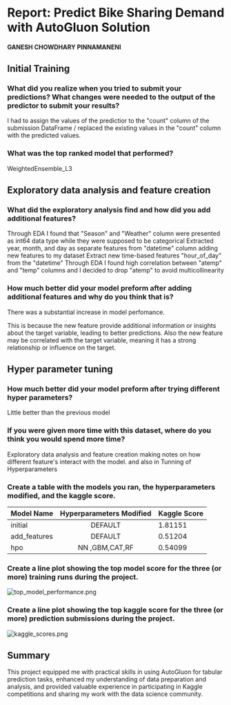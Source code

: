 # Report: Predict Bike Sharing Demand with AutoGluon Solution
#### GANESH CHOWDHARY PINNAMANENI

## Initial Training
### What did you realize when you tried to submit your predictions? What changes were needed to the output of the predictor to submit your results?
I had to assign the values of the predictior to the "count" column of the submission DataFrame / replaced the existing values in the "count" column with the predicted values.

### What was the top ranked model that performed?
WeightedEnsemble_L3
## Exploratory data analysis and feature creation
### What did the exploratory analysis find and how did you add additional features?
Through EDA I found that "Season" and "Weather" column were presented as int64 data type while they were supposed to be categorical
Extracted year, month, and day as separate features from "datetime" column adding new features to my dataset
Extract new time-based features "hour_of_day" from the "datetime"
Through EDA I found high correlation between "atemp" and "temp" columns and I decided to drop "atemp" to avoid multicollinearity

### How much better did your model preform after adding additional features and why do you think that is?
There was a substantial increase in model perfomance.

This is because the new feature provide additional information or insights about the target variable, leading to better predictions. Also the new feature may be correlated with the target variable, meaning it has a strong relationship or influence on the target.

## Hyper parameter tuning
### How much better did your model preform after trying different hyper parameters?
Little better than the previous model

### If you were given more time with this dataset, where do you think you would spend more time?
Exploratory data analysis and feature creation making notes on how different feature's interact with the model.
and also in Tunning of Hyperparameters
### Create a table with the models you ran, the hyperparameters modified, and the kaggle score.

| Model Name    | Hyperparameters Modified  | Kaggle Score |
| ------------- | :-----------------------: | ------------ |
| initial       | DEFAULT                   | 1.81151      |
| add_features  |   DEFAULT                 | 0.51204      |
| hpo           |  NN ,GBM,CAT,RF           | 0.54099      |

### Create a line plot showing the top model score for the three (or more) training runs during the project.
![top_model_performance.png](https://github.com/Ganesh2409/Predict_Bike_Sharing_Demand_Udacity_project1/blob/main/top_model_performance.png)

### Create a line plot showing the top kaggle score for the three (or more) prediction submissions during the project.
![kaggle_scores.png](https://github.com/Ganesh2409/Predict_Bike_Sharing_Demand_Udacity_project1/blob/main/kaggle_scores.png)

## Summary
This project equipped me with practical skills in using AutoGluon for tabular prediction tasks, enhanced my understanding of data preparation and analysis, and provided valuable experience in participating in Kaggle competitions and sharing my work with the data science community.
